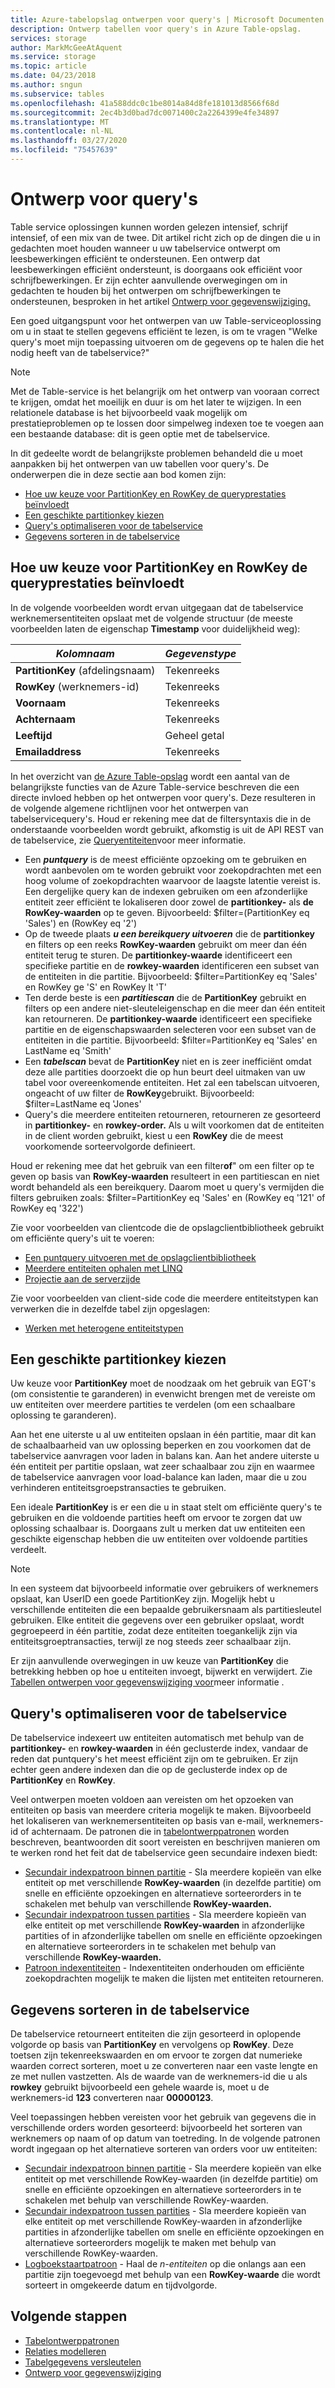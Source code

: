 ```yaml
---
title: Azure-tabelopslag ontwerpen voor query's | Microsoft Documenten
description: Ontwerp tabellen voor query's in Azure Table-opslag.
services: storage
author: MarkMcGeeAtAquent
ms.service: storage
ms.topic: article
ms.date: 04/23/2018
ms.author: sngun
ms.subservice: tables
ms.openlocfilehash: 41a588ddc0c1be8014a84d8fe181013d8566f68d
ms.sourcegitcommit: 2ec4b3d0bad7dc0071400c2a2264399e4fe34897
ms.translationtype: MT
ms.contentlocale: nl-NL
ms.lasthandoff: 03/27/2020
ms.locfileid: "75457639"
---
```

# <a name="design-for-querying"></a>Ontwerp voor query's
Table service oplossingen kunnen worden gelezen intensief, schrijf intensief, of een mix van de twee. Dit artikel richt zich op de dingen die u in gedachten moet houden wanneer u uw tabelservice ontwerpt om leesbewerkingen efficiënt te ondersteunen. Een ontwerp dat leesbewerkingen efficiënt ondersteunt, is doorgaans ook efficiënt voor schrijfbewerkingen. Er zijn echter aanvullende overwegingen om in gedachten te houden bij het ontwerpen om schrijfbewerkingen te ondersteunen, besproken in het artikel [Ontwerp voor gegevenswijziging.](table-storage-design-for-modification.md)

Een goed uitgangspunt voor het ontwerpen van uw Table-serviceoplossing om u in staat te stellen gegevens efficiënt te lezen, is om te vragen "Welke query's moet mijn toepassing uitvoeren om de gegevens op te halen die het nodig heeft van de tabelservice?"  

> [!NOTE]
> Met de Table-service is het belangrijk om het ontwerp van vooraan correct te krijgen, omdat het moeilijk en duur is om het later te wijzigen. In een relationele database is het bijvoorbeeld vaak mogelijk om prestatieproblemen op te lossen door simpelweg indexen toe te voegen aan een bestaande database: dit is geen optie met de tabelservice.  
> 
> 

In dit gedeelte wordt de belangrijkste problemen behandeld die u moet aanpakken bij het ontwerpen van uw tabellen voor query's. De onderwerpen die in deze sectie aan bod komen zijn:

* [Hoe uw keuze voor PartitionKey en RowKey de queryprestaties beïnvloedt](#how-your-choice-of-partitionkey-and-rowkey-impacts-query-performance)
* [Een geschikte partitionkey kiezen](#choosing-an-appropriate-partitionkey)
* [Query's optimaliseren voor de tabelservice](#optimizing-queries-for-the-table-service)
* [Gegevens sorteren in de tabelservice](#sorting-data-in-the-table-service)

## <a name="how-your-choice-of-partitionkey-and-rowkey-impacts-query-performance"></a>Hoe uw keuze voor PartitionKey en RowKey de queryprestaties beïnvloedt
In de volgende voorbeelden wordt ervan uitgegaan dat de tabelservice werknemersentiteiten opslaat met de volgende structuur (de meeste voorbeelden laten de eigenschap **Timestamp** voor duidelijkheid weg):  

| *Kolomnaam* | *Gegevenstype* |
| --- | --- |
| **PartitionKey** (afdelingsnaam) |Tekenreeks |
| **RowKey** (werknemers-id) |Tekenreeks |
| **Voornaam** |Tekenreeks |
| **Achternaam** |Tekenreeks |
| **Leeftijd** |Geheel getal |
| **Emailaddress** |Tekenreeks |

In het overzicht van [de Azure Table-opslag](table-storage-overview.md) wordt een aantal van de belangrijkste functies van de Azure Table-service beschreven die een directe invloed hebben op het ontwerpen voor query's. Deze resulteren in de volgende algemene richtlijnen voor het ontwerpen van tabelservicequery's. Houd er rekening mee dat de filtersyntaxis die in de onderstaande voorbeelden wordt gebruikt, afkomstig is uit de API REST van de tabelservice, zie [Queryentiteiten](https://docs.microsoft.com/rest/api/storageservices/Query-Entities)voor meer informatie.  

* Een ***puntquery*** is de meest efficiënte opzoeking om te gebruiken en wordt aanbevolen om te worden gebruikt voor zoekopdrachten met een hoog volume of zoekopdrachten waarvoor de laagste latentie vereist is. Een dergelijke query kan de indexen gebruiken om een afzonderlijke entiteit zeer efficiënt te lokaliseren door zowel de **partitionkey-** als **de RowKey-waarden** op te geven. Bijvoorbeeld: $filter=(PartitionKey eq 'Sales') en (RowKey eq '2')  
* Op de tweede plaats ***u een bereikquery uitvoeren*** die de **partitionkey** en filters op een reeks **RowKey-waarden** gebruikt om meer dan één entiteit terug te sturen. De **partitionkey-waarde** identificeert een specifieke partitie en de **rowkey-waarden** identificeren een subset van de entiteiten in die partitie. Bijvoorbeeld: $filter=PartitionKey eq 'Sales' en RowKey ge 'S' en RowKey lt 'T'  
* Ten derde beste is een ***partitiescan*** die de **PartitionKey** gebruikt en filters op een andere niet-sleuteleigenschap en die meer dan één entiteit kan retourneren. De **partitionkey-waarde** identificeert een specifieke partitie en de eigenschapswaarden selecteren voor een subset van de entiteiten in die partitie. Bijvoorbeeld: $filter=PartitionKey eq 'Sales' en LastName eq 'Smith'  
* Een ***tabelscan*** bevat de **PartitionKey** niet en is zeer inefficiënt omdat deze alle partities doorzoekt die op hun beurt deel uitmaken van uw tabel voor overeenkomende entiteiten. Het zal een tabelscan uitvoeren, ongeacht of uw filter de **RowKey**gebruikt. Bijvoorbeeld: $filter=LastName eq 'Jones'  
* Query's die meerdere entiteiten retourneren, retourneren ze gesorteerd in **partitionkey-** en **rowkey-order.** Als u wilt voorkomen dat de entiteiten in de client worden gebruikt, kiest u een **RowKey** die de meest voorkomende sorteervolgorde definieert.  

Houd er rekening mee dat het gebruik van een filter**of**" om een filter op te geven op basis van **RowKey-waarden** resulteert in een partitiescan en niet wordt behandeld als een bereikquery. Daarom moet u query's vermijden die filters gebruiken zoals: $filter=PartitionKey eq 'Sales' en (RowKey eq '121' of RowKey eq '322')  

Zie voor voorbeelden van clientcode die de opslagclientbibliotheek gebruikt om efficiënte query's uit te voeren:  

* [Een puntquery uitvoeren met de opslagclientbibliotheek](table-storage-design-patterns.md#executing-a-point-query-using-the-storage-client-library)
* [Meerdere entiteiten ophalen met LINQ](table-storage-design-patterns.md#retrieving-multiple-entities-using-linq)
* [Projectie aan de serverzijde](table-storage-design-patterns.md#server-side-projection)  

Zie voor voorbeelden van client-side code die meerdere entiteitstypen kan verwerken die in dezelfde tabel zijn opgeslagen:  

* [Werken met heterogene entiteitstypen](table-storage-design-patterns.md#working-with-heterogeneous-entity-types)  

## <a name="choosing-an-appropriate-partitionkey"></a>Een geschikte partitionkey kiezen
Uw keuze voor **PartitionKey** moet de noodzaak om het gebruik van EGT's (om consistentie te garanderen) in evenwicht brengen met de vereiste om uw entiteiten over meerdere partities te verdelen (om een schaalbare oplossing te garanderen).  

Aan het ene uiterste u al uw entiteiten opslaan in één partitie, maar dit kan de schaalbaarheid van uw oplossing beperken en zou voorkomen dat de tabelservice aanvragen voor laden in balans kan. Aan het andere uiterste u één entiteit per partitie opslaan, wat zeer schaalbaar zou zijn en waarmee de tabelservice aanvragen voor load-balance kan laden, maar die u zou verhinderen entiteitsgroepstransacties te gebruiken.  

Een ideale **PartitionKey** is er een die u in staat stelt om efficiënte query's te gebruiken en die voldoende partities heeft om ervoor te zorgen dat uw oplossing schaalbaar is. Doorgaans zult u merken dat uw entiteiten een geschikte eigenschap hebben die uw entiteiten over voldoende partities verdeelt.

> [!NOTE]
> In een systeem dat bijvoorbeeld informatie over gebruikers of werknemers opslaat, kan UserID een goede PartitionKey zijn. Mogelijk hebt u verschillende entiteiten die een bepaalde gebruikersnaam als partitiesleutel gebruiken. Elke entiteit die gegevens over een gebruiker opslaat, wordt gegroepeerd in één partitie, zodat deze entiteiten toegankelijk zijn via entiteitsgroeptransacties, terwijl ze nog steeds zeer schaalbaar zijn.
> 
> 

Er zijn aanvullende overwegingen in uw keuze van **PartitionKey** die betrekking hebben op hoe u entiteiten invoegt, bijwerkt en verwijdert. Zie [Tabellen ontwerpen voor gegevenswijziging voor](table-storage-design-for-modification.md)meer informatie .  

## <a name="optimizing-queries-for-the-table-service"></a>Query's optimaliseren voor de tabelservice
De tabelservice indexeert uw entiteiten automatisch met behulp van de **partitionkey-** en **rowkey-waarden** in één geclusterde index, vandaar de reden dat puntquery's het meest efficiënt zijn om te gebruiken. Er zijn echter geen andere indexen dan die op de geclusterde index op de **PartitionKey** en **RowKey**.

Veel ontwerpen moeten voldoen aan vereisten om het opzoeken van entiteiten op basis van meerdere criteria mogelijk te maken. Bijvoorbeeld het lokaliseren van werknemersentiteiten op basis van e-mail, werknemers-id of achternaam. De patronen die in [tabelontwerppatronen](table-storage-design-patterns.md) worden beschreven, beantwoorden dit soort vereisten en beschrijven manieren om te werken rond het feit dat de tabelservice geen secundaire indexen biedt:  

* [Secundair indexpatroon binnen partitie](table-storage-design-patterns.md#intra-partition-secondary-index-pattern) - Sla meerdere kopieën van elke entiteit op met verschillende **RowKey-waarden** (in dezelfde partitie) om snelle en efficiënte opzoekingen en alternatieve sorteerorders in te schakelen met behulp van verschillende **RowKey-waarden.**  
* [Secundair indexpatroon tussen partities](table-storage-design-patterns.md#inter-partition-secondary-index-pattern) - Sla meerdere kopieën van elke entiteit op met verschillende **RowKey-waarden** in afzonderlijke partities of in afzonderlijke tabellen om snelle en efficiënte opzoekingen en alternatieve sorteerorders in te schakelen met behulp van verschillende **RowKey-waarden.**  
* [Patroon indexentiteiten](table-storage-design-patterns.md#index-entities-pattern) - Indexentiteiten onderhouden om efficiënte zoekopdrachten mogelijk te maken die lijsten met entiteiten retourneren.  

## <a name="sorting-data-in-the-table-service"></a>Gegevens sorteren in de tabelservice
De tabelservice retourneert entiteiten die zijn gesorteerd in oplopende volgorde op basis van **PartitionKey** en vervolgens op **RowKey**. Deze toetsen zijn tekenreekswaarden en om ervoor te zorgen dat numerieke waarden correct sorteren, moet u ze converteren naar een vaste lengte en ze met nullen vastzetten. Als de waarde van de werknemers-id die u als **rowkey** gebruikt bijvoorbeeld een gehele waarde is, moet u de werknemers-id **123** converteren naar **00000123**.  

Veel toepassingen hebben vereisten voor het gebruik van gegevens die in verschillende orders worden gesorteerd: bijvoorbeeld het sorteren van werknemers op naam of op datum van toetreding. In de volgende patronen wordt ingegaan op het alternatieve sorteren van orders voor uw entiteiten:  

* [Secundair indexpatroon binnen partitie](table-storage-design-patterns.md#intra-partition-secondary-index-pattern) - Sla meerdere kopieën van elke entiteit op met verschillende RowKey-waarden (in dezelfde partitie) om snelle en efficiënte opzoekingen en alternatieve sorteerorders in te schakelen met behulp van verschillende RowKey-waarden.  
* [Secundair indexpatroon tussen partities](table-storage-design-patterns.md#inter-partition-secondary-index-pattern) - Sla meerdere kopieën van elke entiteit op met verschillende RowKey-waarden in afzonderlijke partities in afzonderlijke tabellen om snelle en efficiënte opzoekingen en alternatieve sorteerorders mogelijk te maken met behulp van verschillende RowKey-waarden.
* [Logboekstaartpatroon](table-storage-design-patterns.md#log-tail-pattern) - Haal de *n-entiteiten* op die onlangs aan een partitie zijn toegevoegd met behulp van een **RowKey-waarde** die wordt sorteert in omgekeerde datum en tijdvolgorde.  

## <a name="next-steps"></a>Volgende stappen

- [Tabelontwerppatronen](table-storage-design-patterns.md)
- [Relaties modelleren](table-storage-design-modeling.md)
- [Tabelgegevens versleutelen](table-storage-design-encrypt-data.md)
- [Ontwerp voor gegevenswijziging](table-storage-design-for-modification.md)
